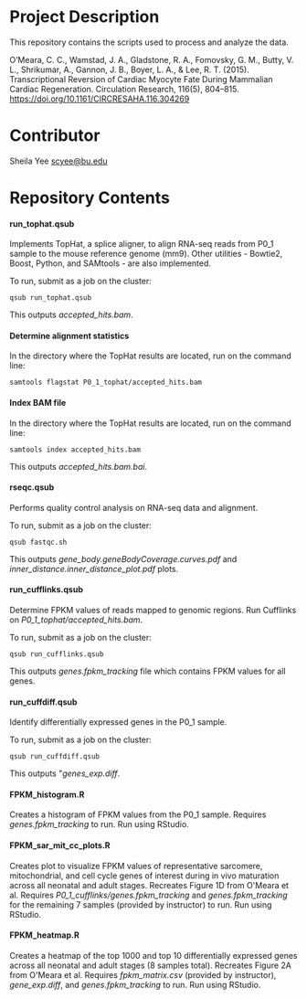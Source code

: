 # Project Description

This repository contains the scripts used to process and analyze the data.

O’Meara, C. C., Wamstad, J. A., Gladstone, R. A., Fomovsky, G. M., Butty, V. L., Shrikumar, A., Gannon, J. B., Boyer, L. A., & Lee, R. T. (2015). Transcriptional Reversion of Cardiac Myocyte Fate During Mammalian Cardiac Regeneration. Circulation Research, 116(5), 804–815. https://doi.org/10.1161/CIRCRESAHA.116.304269


# Contributor

Sheila Yee scyee@bu.edu

# Repository Contents

#### run_tophat.qsub ####
Implements TopHat, a splice aligner, to align RNA-seq reads from P0_1 sample to the mouse reference genome (mm9). Other utilities - Bowtie2, Boost, Python, and SAMtools - are also implemented. 

To run, submit as a job on the cluster: 
```
qsub run_tophat.qsub
```
This outputs *accepted_hits.bam*.

#### Determine alignment statistics ####

In the directory where the TopHat results are located, run on the command line: 
```
samtools flagstat P0_1_tophat/accepted_hits.bam 
```

#### Index BAM file ####
In the directory where the TopHat results are located, run on the command line: 
```
samtools index accepted_hits.bam
```
This outputs *accepted_hits.bam.bai*. 

#### rseqc.qsub ####
Performs quality control analysis on RNA-seq data and alignment.

To run, submit as a job on the cluster: 
```
qsub fastqc.sh
```
This outputs *gene_body.geneBodyCoverage.curves.pdf* and *inner_distance.inner_distance_plot.pdf* plots. 

#### run_cufflinks.qsub ####
Determine FPKM values of reads mapped to genomic regions. Run Cufflinks on *P0_1_tophat/accepted_hits.bam*.

To run, submit as a job on the cluster: 
```
qsub run_cufflinks.qsub
```
This outputs *genes.fpkm_tracking* file which contains FPKM values for all genes. 

#### run_cuffdiff.qsub ####
Identify differentially expressed genes in the P0_1 sample. 

To run, submit as a job on the cluster: 
```
qsub run_cuffdiff.qsub
```
This outputs  "*genes_exp.diff*. 

#### FPKM_histogram.R ####
Creates a histogram of FPKM values from the P0_1 sample. Requires *genes.fpkm_tracking* to run. Run using RStudio. 

#### FPKM_sar_mit_cc_plots.R ####
Creates plot to visualize FPKM values of representative sarcomere, mitochondrial, and cell cycle genes of interest during in vivo maturation across all neonatal and adult stages. Recreates Figure 1D from O'Meara et al. Requires *P0_1_cufflinks/genes.fpkm_tracking* and *genes.fpkm_tracking* for the remaining 7 samples (provided by instructor) to run. Run using RStudio. 

#### FPKM_heatmap.R ####
Creates a heatmap of the top 1000 and top 10 differentially expressed genes across all neonatal and adult stages (8 samples total). Recreates Figure 2A from O'Meara et al. Requires *fpkm_matrix.csv* (provided by instructor), *gene_exp.diff*, and *genes.fpkm_tracking* to run. Run using RStudio. 
